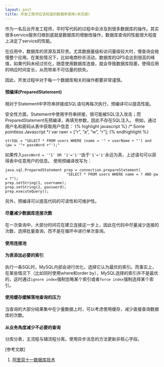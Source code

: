 ```yaml
---
layout: post
title: 开发工程师应该知道的数据库使用(未完成)
---
```


作为一名后台开发工程师，平时写代码的过程中会涉及到很多数据库的操作。其实很多service服务归根到底就是数据库的增删改操作，数据库查询的性能很大程度上决定了service的性能。

在应用中，数据库的资源及其珍贵。尤其数据量级和访问量级较大时，慢查询会拖慢整个应用。在某些情况下，比如电商秒杀活动，数据库的QPS会达到很高的峰值，如果代码未经过优化，随意使用数据库连接，就会导致数据库阻塞，使得应用的响应时间变长，从而带来不可估量的损失。

因此，开发过程中对于每一个数据库相关的操作都要非常谨慎。

#### 预编译(PreparedStatement)

相对于Statement中字符串拼接成SQL语句再每次执行，预编译可以提高性能。



安全性方面，Statement中使用字符串拼接，很可能被SQL注入攻击；而PreparedStatement先预编译，再填充参数，因此不存在SQL注入。
例如，通过用户名和密码从表中获取用户信息：
{% highlight javascript %}
/* Some pointless Javascript */ var rawr = [“r”, “a”, “w”, “r”]; {% endhighlight %}


	strSQL = "SELECT * FROM users WHERE (name = '" + userName + "') and (pw = '"+ passWord +"');"

如果传入`passWord = '"1' OR '1'='1'"`由于`'1'='1'`永远为真，上述语句可以获得表中任意用户的信息。
使用预编译改写为：

	java.sql.PreparedStatement prep = connection.prepareStatement(
               	 				"SELECT * FROM users WHERE name = ? AND pw = ?");
	prep.setString(1, username);
	prep.setString(2, password);
	prep.executeQuery();

另外，预编译可以提高代码的可读性和可维护性。


#### 尽量减少数据库连接次数

在一次查询中，大部分时间花在建立连接这一步上，因此在代码中尽量减少连接的次数，选择批量查询，而不是在循环中进行单次查询。


#### 使用连接池



#### 为表添加必要的索引

执行一条SQL时，MySQL内部会进行优化，选择它认为最优的索引。而事实上，在某些情况下（比如同时使用where和order by），MySQL选择的索引并不是最优的，这时通过`ignore index`强制忽略某个索引或者`force index`强制选择某个索引。


#### 使用缓存缓解落地查询的压力

当查询的大部分结果集中在少量数据上时，可以考虑使用缓存，减少直接查询数据库的次数。

#### 从业务角度减少不必要的查询

分库分表，主流程与辅流程分离，使用异步消息的方法更新非核心字段。


[参考文献]

1. [阿里双十一数据库技术](http://www.hellodb.net/2014/02/taobao_1111_database.html)